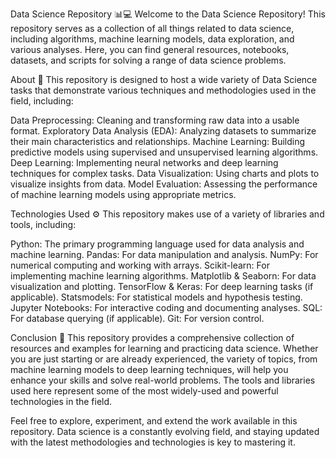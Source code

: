 
Data Science Repository 📊💻
Welcome to the Data Science Repository! This repository serves as a collection of all things related to data science, including algorithms, machine learning models, data exploration, and various analyses. Here, you can find general resources, notebooks, datasets, and scripts for solving a range of data science problems.


About 🎯
This repository is designed to host a wide variety of Data Science tasks that demonstrate various techniques and methodologies used in the field, including:

Data Preprocessing: Cleaning and transforming raw data into a usable format.
Exploratory Data Analysis (EDA): Analyzing datasets to summarize their main characteristics and relationships.
Machine Learning: Building predictive models using supervised and unsupervised learning algorithms.
Deep Learning: Implementing neural networks and deep learning techniques for complex tasks.
Data Visualization: Using charts and plots to visualize insights from data.
Model Evaluation: Assessing the performance of machine learning models using appropriate metrics.

Technologies Used ⚙️
This repository makes use of a variety of libraries and tools, including:

Python: The primary programming language used for data analysis and machine learning.
Pandas: For data manipulation and analysis.
NumPy: For numerical computing and working with arrays.
Scikit-learn: For implementing machine learning algorithms.
Matplotlib & Seaborn: For data visualization and plotting.
TensorFlow & Keras: For deep learning tasks (if applicable).
Statsmodels: For statistical models and hypothesis testing.
Jupyter Notebooks: For interactive coding and documenting analyses.
SQL: For database querying (if applicable).
Git: For version control.

Conclusion 📝
This repository provides a comprehensive collection of resources and examples for learning and practicing data science. Whether you are just starting or are already experienced, the variety of topics, from machine learning models to deep learning techniques, will help you enhance your skills and solve real-world problems. The tools and libraries used here represent some of the most widely-used and powerful technologies in the field.

Feel free to explore, experiment, and extend the work available in this repository. Data science is a constantly evolving field, and staying updated with the latest methodologies and technologies is key to mastering it.
